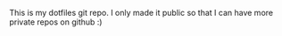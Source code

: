 This is my dotfiles git repo. I only made it public so that I can have more private repos on github :)
